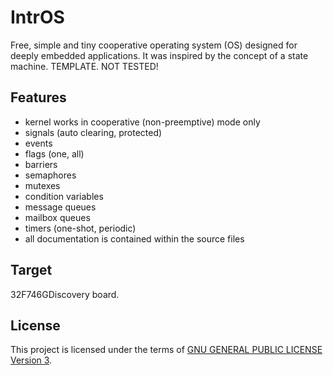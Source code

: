 IntrOS
=======

Free, simple and tiny cooperative operating system (OS) designed for deeply embedded applications.
It was inspired by the concept of a state machine.
TEMPLATE. NOT TESTED!

Features
--------

- kernel works in cooperative (non-preemptive) mode only
- signals (auto clearing, protected)
- events
- flags (one, all)
- barriers
- semaphores
- mutexes
- condition variables
- message queues
- mailbox queues
- timers (one-shot, periodic)
- all documentation is contained within the source files

Target
-------

32F746GDiscovery board.

License
-------

This project is licensed under the terms of [GNU GENERAL PUBLIC LICENSE Version 3](http://www.gnu.org/philosophy/why-not-lgpl.html).
